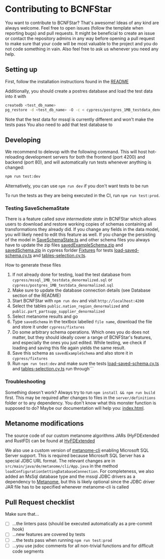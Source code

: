 # Contributing to BCNFStar

You want to contribute to BCNFStar? That's awesome! Ideas of any kind are always welcome. Feel free to open issues (follow the template when reporting bugs)
and pull requests. It might be beneficial to create an issue or contact the repository admins in any way before opening a pull request to make sure that
your code will be most valuable to the project and you do not code something in vain. Also feel free to ask us whenever you need any help.

## Setting up

First, follow the installation instructions found in the [README](https://github.com/HPI-Information-Systems/BCNFStar/blob/main/README.md)

Additionally, you should create a postres database and load the test data into it with

```bash
createdb <test_db_name>
pg_restore -d <test_db_name> -O -c < cypress/postgres_1MB_testdata_denormalized.sql
```

Note that the test data for mssql is currently different and won't make the tests pass
You also need to add that test database to

## Developing

We recommend to delevop with the following command. This will host hot-reloading development servers for both the frontend (port 4200) and backend (port 80), and will automatically run tests whenever anything is changed:

```bash
npm run test:dev
```

Alternatively, you can use `npm run dev` if you don't want tests to be run

To run the tests as they are being executed in the CI, run `npm run test:prod`.

### Testing SaveSchemaState

There is a feature called _save intermediate state_ in BCNFStar which allows users to download and restore working copies of schemas containing all transformations they already did. If you change any fields in the data model, you will likely need to edit this feature as well.
If you change the persisting of the model in [SaveSchemaState.ts](/frontend/src/model/schema/methodObjects/SaveSchemaState.ts) and other schema files you always have to update the zip files [savedExampleSchema.zip](/cypress/fixtures/savedExampleSchema.zip) and [savedSchema.zip](/cypress/fixtures/savedSchema.zip) in cypress forlder [Fixtures](/cypress/fixtures) for tests [load-saved-schema.cy.ts](/cypress/e2e/frontend/components/load-saved-schema.cy.ts) and [tables-selection.cy.ts](/cypress/e2e/frontend/pages/tables-selection.cy.ts).

How to generate these files

1. If not already done for testing, load the test database from `cypress/mssql_1MB_testdata_denormalized.sql` or `cypress/postgres_1MB_testdata_denormalized.sql`
1. Make sure to update the database connection details (see Database section of the README)
1. Start BCNFStar with `npm run dev` and visit `http://localhost:4200`
1. Select the tables `public.nation_region_denormalized` and `public.part_partsupp_supplier_denormalized`
1. Select metanome results and go
1. Type `savedSchema` in the textbox labelled `file name`, download the file and store it under `cypress/fixtures`
1. Do some arbitrary schema operations. Which ones you do does not matter, but they should ideally cover a range of BCNFStar's features, and especially the ones you just edited. While testing, we check if loading and saving this file again yields the same result.
1. Save this schema as `savedExampleSchema` and also store it in `cypress/fixtures`
1. Run `npm run test:dev` and make sure the tests [load-saved-schema.cy.ts](/cypress/e2e/frontend/components/load-saved-schema.cy.ts) and [tables-selection.cy.ts](/cypress/e2e/frontend/pages/tables-selection.cy.ts) run through```

### Troubleshooting

Something doesn't work? Always try to run `npm install && npm run build` first. This may be required after changes to files in the `server/definitions` folder or to any dependency.
You don't know what this monster function is supposed to do? Maybe our documentation will help you: [index.html](/docs/index.html).

## Metanome modifications

The source code of our custom metanome algorithms JARs (HyFDExtended and RustFD) can be found at [HyFDExtended](https://github.com/PaulVII/HyFDExtended)

We also use a custom version of [metanome-cli](https://github.com/rothaarlappen/metanome-cli) enabling Microsoft SQL Server support. This is required because Microsoft SQL Server has a special JDBC URL format. The relevant changes are in `src/main/java/de/metanome/cli/App.java` in the method `loadConfigurationSettingDatabaseConnection`. For completeness, we also added an MsSql database type and the mssql JDBC drivers as a dependency to [Metanome](https://github.com/rothaarlappen/metanome), but this is likely optional since the JDBC driver JAR file has to be specified whenever metanome-cli is called

## Pull Request checklist

Make sure that...

- [ ] ...the linters pass (should be executed automatically as a pre-commit hook)
- [ ] ...new features are covered by tests
- [ ] ...the tests pass when running `npm run test:prod`
- [ ] ...you use jsdoc comments for all non-trivial functions and for difficult code segments

